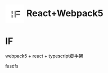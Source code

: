 
# <img align="center" alt="if" width="60px" src="https://github.com/freezestanley/Factory/blob/lazy/public/logo.png" /> React+Webpack5

# IF 
webpack5 + react + typescript脚手架

fasdfs
